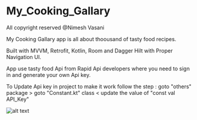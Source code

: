 # My_Cooking_Gallary

All copyright reserved @Nimesh Vasani 

My Cooking Gallary app is all about thoousand of tasty food recipes.

Built with MVVM, Retrofit, Kotlin, Room and Dagger Hilt with Proper Navigation UI.

App use tasty food Api from Rapid Api developers where you need to sign in and generate your own Api key.

To Update Api key in project to make it work follow the step : goto "others" package > goto "Constant.kt" class < update the value of "const val API_Key"

![alt text](My_Cooking_Gallary/ss1.png)
